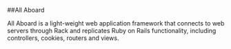 ##All Aboard

All Aboard is a light-weight web application framework that connects to web servers through Rack and replicates Ruby on Rails functionality, including controllers, cookies, routers and views.
